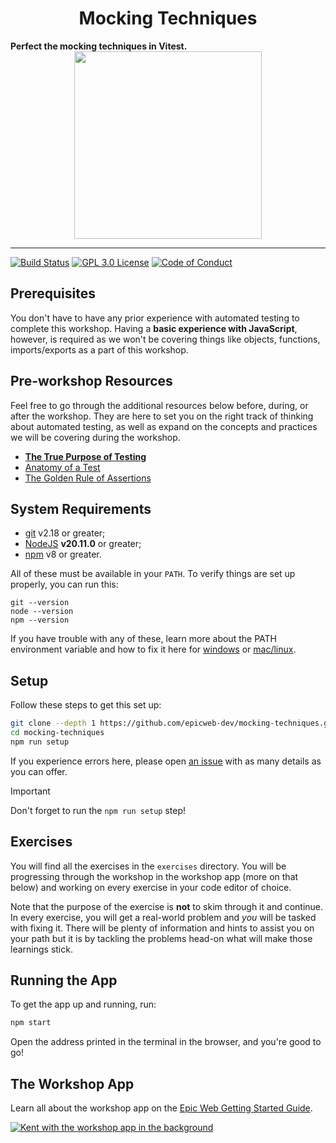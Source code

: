 <div>
  <h1 align="center">Mocking Techniques</h1>
  <strong>
    Perfect the mocking techniques in Vitest.
  </strong>
</div>

<div align="center">
  <a
    alt="Epic Web logo with the words Deployed Version"
    href="https://epicweb-dev-mocking-techniques.fly.dev/"
  >
    <img
      width="300px"
      src="https://github-production-user-asset-6210df.s3.amazonaws.com/1500684/254000390-447a3559-e7b9-4918-947a-1b326d239771.png"
    />
  </a>
</div>

<hr />

<!-- prettier-ignore-start -->
[![Build Status][build-badge]][build]
[![GPL 3.0 License][license-badge]][license]
[![Code of Conduct][coc-badge]][coc]
<!-- prettier-ignore-end -->

## Prerequisites

You don't have to have any prior experience with automated testing to complete
this workshop. Having a **basic experience with JavaScript**, however, is
required as we won't be covering things like objects, functions, imports/exports
as a part of this workshop.

## Pre-workshop Resources

Feel free to go through the additional resources below before, during, or after
the workshop. They are here to set you on the right track of thinking about
automated testing, as well as expand on the concepts and practices we will be
covering during the workshop.

- [**The True Purpose of Testing**](https://www.epicweb.dev/the-true-purpose-of-testing)
- [Anatomy of a Test](https://www.epicweb.dev/anatomy-of-a-test)
- [The Golden Rule of Assertions](https://www.epicweb.dev/the-golden-rule-of-assertions)

## System Requirements

- [git][git] v2.18 or greater;
- [NodeJS][node] **v20.11.0** or greater;
- [npm](https://www.npmjs.com/) v8 or greater.

All of these must be available in your `PATH`. To verify things are set up
properly, you can run this:

```shell
git --version
node --version
npm --version
```

If you have trouble with any of these, learn more about the PATH environment
variable and how to fix it here for [windows][win-path] or
[mac/linux][mac-path].

## Setup

Follow these steps to get this set up:

```sh nonumber
git clone --depth 1 https://github.com/epicweb-dev/mocking-techniques.git
cd mocking-techniques
npm run setup
```

If you experience errors here, please open [an issue][issue] with as many
details as you can offer.

<!-- prettier-ignore -->
> [!IMPORTANT]
> Don't forget to run the `npm run setup` step!

## Exercises

You will find all the exercises in the `exercises` directory. You will be
progressing through the workshop in the workshop app (more on that below) and
working on every exercise in your code editor of choice.

Note that the purpose of the exercise is **not** to skim through it and
continue. In every exercise, you will get a real-world problem and _you_ will be
tasked with fixing it. There will be plenty of information and hints to assist
you on your path but it is by tackling the problems head-on what will make those
learnings stick.

## Running the App

To get the app up and running, run:

```sh
npm start
```

Open the address printed in the terminal in the browser, and you're good to go!

## The Workshop App

Learn all about the workshop app on the
[Epic Web Getting Started Guide](https://www.epicweb.dev/get-started).

[![Kent with the workshop app in the background](https://github-production-user-asset-6210df.s3.amazonaws.com/1500684/280407082-0e012138-e01d-45d5-abf2-86ffe5d03c69.png)](https://www.epicweb.dev/get-started)

<!-- prettier-ignore-start -->
[node]: https://nodejs.org
[git]: https://git-scm.com/
[build-badge]: https://img.shields.io/github/actions/workflow/status/epicweb-dev/mocking-techniques/validate.yml?branch=main&logo=github&style=flat-square
[build]: https://github.com/epicweb-dev/mocking-techniques/actions?query=workflow%3Avalidate
[license-badge]: https://img.shields.io/badge/license-GPL%203.0%20License-blue.svg?style=flat-square
[license]: https://github.com/epicweb-dev/mocking-techniques/blob/main/LICENSE
[coc-badge]: https://img.shields.io/badge/code%20of-conduct-ff69b4.svg?style=flat-square
[coc]: https://kentcdodds.com/conduct
[win-path]: https://www.howtogeek.com/118594/how-to-edit-your-system-path-for-easy-command-line-access/
[mac-path]: http://stackoverflow.com/a/24322978/971592
[issue]: https://github.com/epicweb-dev/mocking-techniques/issues/new
<!-- prettier-ignore-end -->
